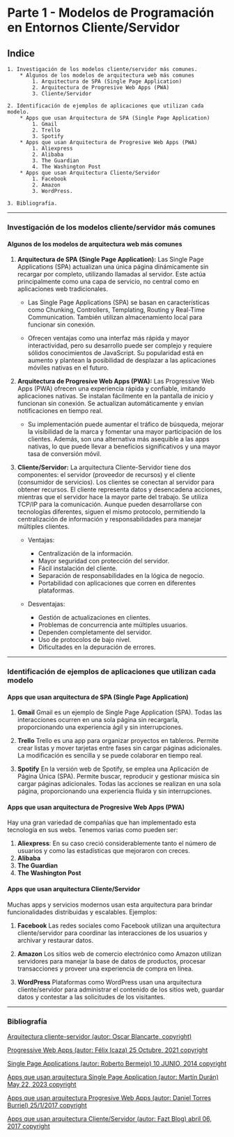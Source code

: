 # Parte 1 - Modelos de Programación en Entornos Cliente/Servidor

## Indice

    1. Investigación de los modelos cliente/servidor más comunes.
        * Algunos de los modelos de arquitectura web más comunes
            1. Arquitectura de SPA (Single Page Application)
            2. Arquitectura de Progresive Web Apps (PWA)
            3. Cliente/Servidor

    2. Identificación de ejemplos de aplicaciones que utilizan cada modelo.
        * Apps que usan Arquitectura de SPA (Single Page Application)
            1. Gmail
            2. Trello
            3. Spotify
        * Apps que usan Arquitectura de Progresive Web Apps (PWA)
            1. Aliexpress
            2. Alibaba
            3. The Guardian
            4. The Washington Post
        * Apps que usan Arquitectura Cliente/Servidor
            1. Facebook
            2. Amazon
            3. WordPress.
    
    3. Bibliografía.

---

### Investigación de los modelos cliente/servidor más comunes

#### Algunos de los modelos de arquitectura web más comunes

1. **Arquitectura de SPA (Single Page Application):** Las Single Page Applications (SPA) actualizan una única página dinámicamente sin recargar por completo, utilizando llamadas al servidor. Este actúa principalmente como una capa de servicio, no central como en aplicaciones web tradicionales.

    * Las Single Page Applications (SPA) se basan en características como Chunking, Controllers, Templating, Routing y Real-Time Communication. También utilizan almacenamiento local para funcionar sin conexión.

    * Ofrecen ventajas como una interfaz más rápida y mayor interactividad, pero su desarrollo puede ser complejo y requiere sólidos conocimientos de JavaScript. Su popularidad está en aumento y plantean la posibilidad de desplazar a las aplicaciones móviles nativas en el futuro.

2. **Arquitectura de Progresive Web Apps (PWA):** Las Progressive Web Apps (PWA) ofrecen una experiencia rápida y confiable, imitando aplicaciones nativas. Se instalan fácilmente en la pantalla de inicio y funcionan sin conexión. Se actualizan automáticamente y envían notificaciones en tiempo real.

    * Su implementación puede aumentar el tráfico de búsqueda, mejorar la visibilidad de la marca y fomentar una mayor participación de los clientes. Además, son una alternativa más asequible a las apps nativas, lo que puede llevar a beneficios significativos y una mayor tasa de conversión móvil.

3. **Cliente/Servidor:** La arquitectura Cliente-Servidor tiene dos componentes: el servidor (proveedor de recursos) y el cliente (consumidor de servicios). Los clientes se conectan al servidor para obtener recursos. El cliente representa datos y desencadena acciones, mientras que el servidor hace la mayor parte del trabajo. Se utiliza TCP/IP para la comunicación. Aunque pueden desarrollarse con tecnologías diferentes, siguen el mismo protocolo, permitiendo la centralización de información y responsabilidades para manejar múltiples clientes.

    * Ventajas:
        * Centralización de la información.
        * Mayor seguridad con protección del servidor.
        * Fácil instalación del cliente.
        * Separación de responsabilidades en la lógica de negocio.
        * Portabilidad con aplicaciones que corren en diferentes plataformas.

    * Desventajas:
        * Gestión de actualizaciones en clientes.
        * Problemas de concurrencia ante múltiples usuarios.
        * Dependen completamente del servidor.
        * Uso de protocolos de bajo nivel.
        * Dificultades en la depuración de errores.

---

### Identificación de ejemplos de aplicaciones que utilizan cada modelo

#### Apps que usan arquitectura de SPA (Single Page Application)

1. **Gmail** Gmail es un ejemplo de Single Page Application (SPA). Todas las interacciones ocurren en una sola página sin recargarla, proporcionando una experiencia ágil y sin interrupciones.

2. **Trello** Trello es una app para organizar proyectos en tableros. Permite crear listas y mover tarjetas entre fases sin cargar páginas adicionales. La modificación es sencilla y se puede colaborar en tiempo real.

3. **Spotify** En la versión web de Spotify, se emplea una Aplicación de Página Única (SPA). Permite buscar, reproducir y gestionar música sin cargar páginas adicionales. Todas las acciones se realizan en una sola página, proporcionando una experiencia fluida y sin interrupciones.

#### Apps que usan arquitectura de Progresive Web Apps (PWA)

Hay una gran variedad de compañías que han implementado esta tecnología en sus webs.
Tenemos varias como pueden ser:

1. **Aliexpress**: En su caso creció considerablemente tanto el número de usuarios y como las estadísticas que mejoraron con creces.
2. **Alibaba**
3. **The Guardian**
4. **The Washington Post**

#### Apps que usan arquitectura Cliente/Servidor

Muchas apps y servicios modernos usan esta arquitectura para brindar funcionalidades distribuidas y escalables. Ejemplos:

1. **Facebook** Las redes sociales como Facebook utilizan una arquitectura cliente/servidor para coordinar las interacciones de los usuarios y archivar y restaurar datos.

2. **Amazon** Los sitios web de comercio electrónico como Amazon utilizan servidores para manejar la base de datos de productos, procesar transacciones y proveer una experiencia de compra en línea.

3. **WordPress** Plataformas como WordPress usan una arquitectura cliente/servidor para administrar el contenido de los sitios web, guardar datos y contestar a las solicitudes de los visitantes.

---

### Bibliografía

[Arquitectura cliente-servidor (autor: Oscar Blancarte, copyright)](https://reactiveprogramming.io/blog/es/estilos-arquitectonicos/cliente-servidor)

[Progressive Web Apps (autor: Félix Icaza) 25 Octubre, 2021 copyright](https://felixicaza.com/blog/que-son-las-progressive-web-apps)

[Single Page Applications (autor: Roberto Bermejo) 10 JUNIO, 2014 copyright](https://itblogsogeti.com/2014/06/10/single-page-applications-roberto-bermejo-sogeti/)

[Apps que usan arquitectura Single Page Application (autor: Martín Durán) May 22, 2023 copyright](https://blog.hubspot.es/website/que-es-single-page-application)

[Apps que usan arquitectura Progresive Web Apps (autor: Daniel Torres Burriel) 25/1/2017 copyright](https://torresburriel.com/weblog/disenando-aplicaciones-web-progresivas-pwa/)

[Apps que usan arquitectura Cliente/Servidor (autor: Fazt Blog) abril 06, 2017 copyright](https://blog.faztweb.com/2017/04/entendiendo-arquitectura-cliente.html)
